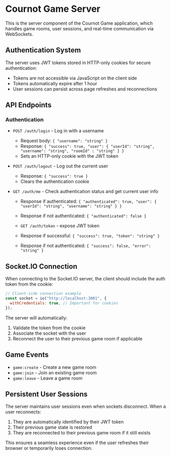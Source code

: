 # Cournot Game Server

This is the server component of the Cournot Game application, which handles game rooms, user sessions, and real-time communication via WebSockets.

## Authentication System

The server uses JWT tokens stored in HTTP-only cookies for secure authentication:

- Tokens are not accessible via JavaScript on the client side
- Tokens automatically expire after 1 hour
- User sessions can persist across page refreshes and reconnections

## API Endpoints

### Authentication

- `POST /auth/login` - Log in with a username

  - Request body: `{ "username": "string" }`
  - Response: `{ "success": true, "user": { "userId": "string", "username": "string", "roomId" : "string" } }`
  - Sets an HTTP-only cookie with the JWT token

- `POST /auth/logout` - Log out the current user

  - Response: `{ "success": true }`
  - Clears the authentication cookie

- `GET /auth/me` - Check authentication status and get current user info

  - Response if authenticated: `{ "authenticated": true, "user": { "userId": "string", "username": "string" } }`
  - Response if not authenticated: `{ "authenticated": false }`

  - `GET /auth/token` - expose JWT token
  - Response if successful: `{ "success": true, "token": "string" }`
  - Response if not authenticated: `{ "success": false, "error": "string" }`

## Socket.IO Connection

When connecting to the Socket.IO server, the client should include the auth token from the cookie:

```javascript
// Client-side connection example
const socket = io("http://localhost:3001", {
  withCredentials: true, // Important for cookies
});
```

The server will automatically:

1. Validate the token from the cookie
2. Associate the socket with the user
3. Reconnect the user to their previous game room if applicable

## Game Events

- `game:create` - Create a new game room
- `game:join` - Join an existing game room
- `game:leave` - Leave a game room

## Persistent User Sessions

The server maintains user sessions even when sockets disconnect. When a user reconnects:

1. They are automatically identified by their JWT token
2. Their previous game state is restored
3. They are reconnected to their previous game room if it still exists

This ensures a seamless experience even if the user refreshes their browser or temporarily loses connection.
